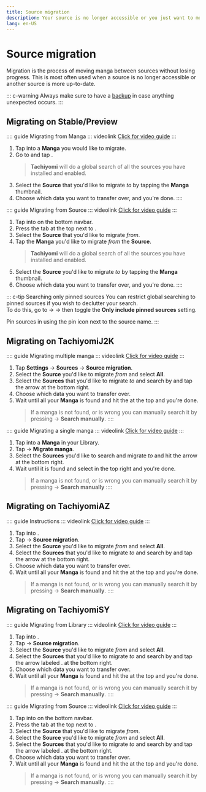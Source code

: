 ```yaml
---
title: Source migration
description: Your source is no longer accessible or you just want to move to another? No problem.
lang: en-US
---
```


# Source migration

Migration is the process of moving manga between sources without losing progress. This is most often used when a source is no longer accessible or another source is more up-to-date.

::: c-warning
Always make sure to have a [backup](/help/guides/creating-backups/) in case anything unexpected occurs.
:::

## Migrating on Stable/Preview

:::: guide Migrating from Manga
::: videolink
[<MaterialIcon icon="videocam"/> Click for video guide](/help/guides/source-migration/assets/Migrate-Preview-Manga.mp4)
:::

1. Tap into a **Manga** you would like to migrate.
1. Go to <Navigation item="overflow"/> and tap <Navigation item="migrate" />.
	> **Tachiyomi** will do a global search of all the sources you have installed and enabled.
1. Select the **Source** that you'd like to migrate *to* by tapping the **Manga** thumbnail.
1. Choose which data you want to transfer over, and you're done.
::::

:::: guide Migrating from Source
::: videolink
[<MaterialIcon icon="videocam"/> Click for video guide](/help/guides/source-migration/assets/Migrate-Preview-Source.mp4)
:::

1. Tap into <Navigation item="browse"/> on the bottom navbar.
1. Press the <Navigation item="migrate" /> tab at the top next to <Navigation item="extensions" />.
1. Select the **Source** that you'd like to migrate *from*.
1. Tap the **Manga** you'd like to migrate *from* the **Source**.
	> **Tachiyomi** will do a global search of all the sources you have installed and enabled.
1. Select the **Source** you'd like to migrate *to* by tapping the **Manga** thumbnail.
1. Choose which data you want to transfer over, and you're done.
::::

::: c-tip Searching only pinned sources
You can restrict global searching to pinned sources if you wish to declutter your search.</br>To do this, go to <Navigation item="more"/> → <Navigation item="settings"/> →  <Navigation item="browse"/> then toggle the **Only include pinned sources** setting.

Pin sources in <Navigation item="browse"/> using the <MaterialIcon icon="push_pin" /> pin icon next to the source name.
:::

## Migrating on TachiyomiJ2K

:::: guide Migrating multiple manga
::: videolink
[<MaterialIcon icon="videocam"/> Click for video guide](/help/guides/source-migration/assets/Migrate-J2K.mp4)
:::

1. Tap <MaterialIcon icon="settings"/> **Settings** → <MaterialIcon icon="explore"/> **Sources** → **Source migration**.
1. Select the **Source** you'd like to migrate *from* and select **All**.
1. Select the **Sources** that you'd like to migrate *to* and search by and tap the arrow at the bottom right.
1. Choose which data you want to transfer over.
1. Wait until all your **Manga** is found and hit the <MaterialIcon icon="done_all"/> at the top and you're done.
	> If a manga is not found, or is wrong you can manually search it by pressing <Navigation item="overflow"/> → **Search manually**.
::::

:::: guide Migrating a single manga
::: videolink
[<MaterialIcon icon="videocam"/> Click for video guide](/help/guides/source-migration/assets/Migrate-J2K-Single.mp4)
:::

1. Tap into a **Manga** in your Library.
1. Tap <Navigation item="overflow"/> → **Migrate manga**.
1. Select the **Sources** you'd like to search and migrate *to* and hit the arrow at the bottom right.
1. Wait until it is found and select <MaterialIcon icon="done"/> in the top right and you're done.
	> If a manga is not found, or is wrong you can manually search it by pressing <Navigation item="overflow"/> → **Search manually**
::::

## Migrating on TachiyomiAZ

:::: guide Instructions
::: videolink
[<MaterialIcon icon="videocam"/> Click for video guide](/help/guides/source-migration/assets/Migrate-AZ.mp4)
:::

1. Tap into <Navigation item="library"/>.
1. Tap <Navigation item="overflow"/>  → **Source migration**.
1. Select the **Source** you'd like to migrate *from* and select **All**.
1. Select the **Sources** that you'd like to migrate *to* and search by and tap the arrow at the bottom right.
1. Choose which data you want to transfer over.
1. Wait until all your **Manga** is found and hit the <MaterialIcon icon="done_all"/> at the top and you're done.
	> If a manga is not found, or is wrong you can manually search it by pressing <Navigation item="overflow"/> → **Search manually**.
::::

## Migrating on TachiyomiSY

:::: guide Migrating from Library
::: videolink
[<MaterialIcon icon="videocam"/> Click for video guide](/help/guides/source-migration/assets/Migrate-SY-Library.mp4)
:::

1. Tap into <Navigation item="library"/>.
1. Tap <Navigation item="overflow"/> → **Source migration**.
1. Select the **Source** you'd like to migrate *from* and select **All**.
1. Select the **Sources** that you'd like to migrate *to* and search by and tap the arrow labeled <Navigation item="migrate" />. at the bottom right.
1. Choose which data you want to transfer over.
1. Wait until all your **Manga** is found and hit the <MaterialIcon icon="done_all"/> at the top and you're done.
	> If a manga is not found, or is wrong you can manually search it by pressing <Navigation item="overflow"/>  → **Search manually**.
::::

:::: guide Migrating from Source
::: videolink
[<MaterialIcon icon="videocam"/> Click for video guide](/help/guides/source-migration/assets/Migrate-SY-Source.mp4)
:::

1. Tap into <Navigation item="browse"/> on the bottom navbar.
1. Press the <Navigation item="migrate" /> tab at the top next to <Navigation item="extensions" />.
1. Select the **Source** that you'd like to migrate *from*.
1. Select the **Source** you'd like to migrate *from* and select **All**.
1. Select the **Sources** that you'd like to migrate *to* and search by and tap the arrow labeled <Navigation item="migrate" />. at the bottom right.
1. Choose which data you want to transfer over.
1. Wait until all your **Manga** is found and hit the <MaterialIcon icon="done_all"/> at the top and you're done.
	> If a manga is not found, or is wrong you can manually search it by pressing <Navigation item="overflow"/>  → **Search manually**.
::::
